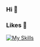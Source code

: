 ### Hi 👋 

### Likes 🙌

[![My Skills](https://skillicons.dev/icons?i=css,sass,ts,nodejs,java,react,nextjs,spring&theme=light)](https://skillicons.dev)
